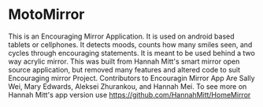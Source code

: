 # MotoMirror
This is an Encouraging Mirror Application.
It is used on android based tablets or cellphones.
It detects moods, counts how many smiles seen, and cycles through encouraging statements. 
It is meant to be used behind a two way acrylic mirror.
This was built from Hannah Mitt's smart mirror open source application, but removed many features and altered code to suit
Encouraging mirror Project.
Contributors to Encouragin Mirror App Are Sally Wei, Mary Edwards, Aleksei Zhurankou, and Hannah Mei. 
To see more on Hannah Mitt's app version use https://github.com/HannahMitt/HomeMirror
